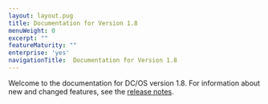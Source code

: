 ```yaml
---
layout: layout.pug
title: Documentation for Version 1.8
menuWeight: 0
excerpt: ""
featureMaturity: ""
enterprise: 'yes'
navigationTitle:  Documentation for Version 1.8
---
```



Welcome to the documentation for DC/OS version 1.8. For information about new and changed features, see the [release notes](/1.8/administration/release-notes/).
